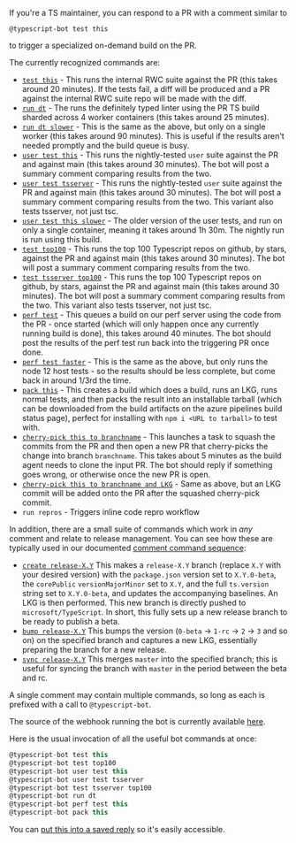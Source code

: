 If you're a TS maintainer, you can respond to a PR with a comment similar to
```
@typescript-bot test this
```
to trigger a specialized on-demand build on the PR.

The currently recognized commands are:
* [`test this`](https://typescript.visualstudio.com/TypeScript/_build?definitionId=11) - This runs the internal RWC suite against the PR (this takes around 20 minutes). If the tests fail, a diff will be produced and a PR against the internal RWC suite repo will be made with the diff.
* [`run dt`](https://typescript.visualstudio.com/TypeScript/_build?definitionId=23) - The runs the definitely typed linter using the PR TS build sharded across 4 worker containers (this takes around 25 minutes).
* [`run dt slower`](https://typescript.visualstudio.com/TypeScript/_build?definitionId=18) - This is the same as the above, but only on  a single worker (this takes around 90 minutes). This is useful if the results aren't needed promptly and the build queue is busy.
* [`user test this`](https://typescript.visualstudio.com/TypeScript/_build?definitionId=47) - This runs the nightly-tested `user` suite against the PR and against main (this takes around 30 minutes). The bot will post a summary comment comparing results from the two.
* [`user test tsserver`](https://typescript.visualstudio.com/TypeScript/_build?definitionId=47) - This runs the nightly-tested `user` suite against the PR and against main (this takes around 30 minutes). The bot will post a summary comment comparing results from the two. This variant also tests tsserver, not just tsc.
* [`user test this slower`](https://typescript.visualstudio.com/TypeScript/_build?definitionId=24) - The older version of the user tests, and run on only a single container, meaning it takes around 1h 30m. The nightly run is run using this build.
* [`test top100`](https://typescript.visualstudio.com/TypeScript/_build?definitionId=47) - This runs the top 100 Typescript repos on github, by stars, against the PR and against main (this takes around 30 minutes). The bot will post a summary comment comparing results from the two.
* [`test tsserver top100`](https://typescript.visualstudio.com/TypeScript/_build?definitionId=47) - This runs the top 100 Typescript repos on github, by stars, against the PR and against main (this takes around 30 minutes). The bot will post a summary comment comparing results from the two. This variant also tests tsserver, not just tsc.
* [`perf test`](https://typescript.visualstudio.com/TypeScript/_build?definitionId=22) - This queues a build on our perf server using the code from the PR - once started (which will only happen once any currently running build is done), this takes around 40 minutes. The bot should post the results of the perf test run back into the triggering PR once done.
* [`perf test faster`](https://typescript.visualstudio.com/TypeScript/_build?definitionId=45) - This is the same as the above, but only runs the node 12 host tests - so the results should be less complete, but come back in around 1/3rd the time.
* [`pack this`](https://typescript.visualstudio.com/TypeScript/_build?definitionId=19) - This creates a build which does a build, runs an LKG, runs normal tests, and then packs the result into an installable tarball (which can be downloaded from the build artifacts on the azure pipelines build status page), perfect for installing with `npm i <URL to tarball>` to test with.
* [`cherry-pick this to branchname`](https://typescript.visualstudio.com/TypeScript/_build?definitionId=30) - This launches a task to squash the commits from the PR and then open a new PR that cherry-picks the change into branch `branchname`. This takes about 5 minutes as the build agent needs to clone the input PR. The bot should reply if something goes wrong, or otherwise once the new PR is open.
* [`cherry-pick this to branchname and LKG`](https://typescript.visualstudio.com/TypeScript/_build?definitionId=30) - Same as above, but an LKG commit will be added onto the PR after the squashed cherry-pick commit.
* `run repros` - Triggers inline code repro workflow

In addition, there are a small suite of commands which work in _any_ comment and relate to release management.
You can see how these are typically used in our documented [comment command sequence](https://github.com/microsoft/TypeScript/wiki/TypeScript's-Release-Process#the-comment-command-sequence):

* [`create release-X.Y`](https://github.com/microsoft/TypeScript/actions/workflows/new-release-branch.yaml) This makes a `release-X.Y` branch (replace `X.Y` with your desired version) with the `package.json` version set to `X.Y.0-beta`, the `corePublic` `versionMajorMinor` set to `X.Y`, and the full `ts.version` string set to `X.Y.0-beta`, and updates the accompanying baselines. An LKG is then performed. This new branch is directly pushed to `microsoft/TypeScript`. In short, this fully sets up a new release branch to be ready to publish a beta.
* [`bump release-X.Y`](https://github.com/microsoft/TypeScript/actions/workflows/set-version.yaml) This bumps the version (`0-beta` -> `1-rc` -> `2` -> `3` and so on) on the specified branch and captures a new LKG, essentially preparing the branch for a new release.
* [`sync release-X.Y`](https://github.com/microsoft/TypeScript/actions/workflows/sync-branch.yaml) This merges `master` into the specified branch; this is useful for syncing the branch with `master` in the period between the beta and rc.

A single comment may contain multiple commands, so long as each is prefixed with a call to `@typescript-bot`.

The source of the webhook running the bot is currently available [here](https://github.com/weswigham/typescript-bot-test-triggerer).

Here is the usual invocation of all the useful bot commands at once:

```ts
@typescript-bot test this
@typescript-bot test top100
@typescript-bot user test this
@typescript-bot user test tsserver
@typescript-bot test tsserver top100
@typescript-bot run dt
@typescript-bot perf test this
@typescript-bot pack this
```

You can [put this into a saved reply](https://github.com/settings/replies) so it's easily accessible.